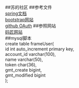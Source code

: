 ##苏的社区
##参考文件  
[spring文档](https://spring.io/)  
[bootstrap网站](https://v3.bootcss.com/)  
[github OAuth](https://developer.github.com/apps/building-oauth-apps/creating-an-oauth-app/)
##参照网站  
[码匠网站](http://www.mawen.co/)  
##mysql脚本  
 create table frameUser(  
      id int auto_increment primary key,  
      account_id varchar(100),  
      name varchar(50),  
      token char(36),  
      gmt_create bigint,  
      gmt_modified bigint  
      );


